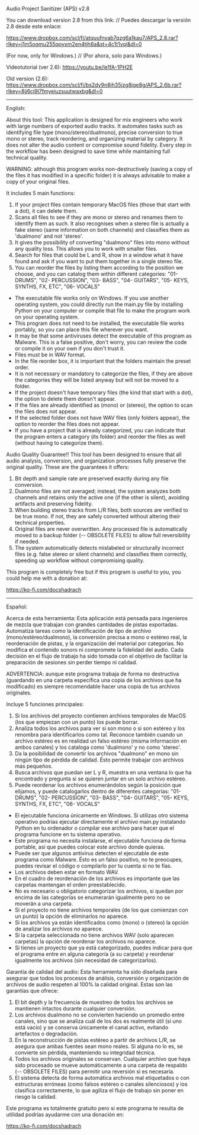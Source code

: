 Audio Project Sanitizer (APS) v2.8

You can download version 2.8 from this link: // Puedes descargar la versión 2.8 desde este enlace:

https://www.dropbox.com/scl/fi/atquufnvab7qzg6a1kau7/APS_2.8.rar?rlkey=j1m5oqmu255qoyxm2en4tjh6a&st=4c1t1vqi&dl=0

(For now, only for Windows.) // (Por ahora, solo para Windows.)

Videotutorial (ver 2.6): https://youtu.be/le1fA-1PH2E

Old version (2.6): https://www.dropbox.com/scl/fi/bs2dy9n8jh35jzg8jqe8g/APS_2.6b.rar?rlkey=8jj6cj9l7fmyeiuzsuutwaxbg&dl=0

----------------------------------------------------------------------------------------------------------

English:

About this tool:
This application is designed for mix engineers who work with large numbers of exported audio tracks. It automates tasks such as identifying file type (mono/stereo/dualmono), precise conversion to true mono or stereo, track reordering, and organizing material by category.
It does not alter the audio content or compromise sound fidelity. Every step in the workflow has been designed to save time while maintaining full technical quality.

WARNING: although this program works non-destructively (saving a copy of the files it has modified in a specific folder) it is always advisable to make a copy of your original files.

It includes 5 main functions:
1) If your project files contain temporary MacOS files (those that start with a dot), it can delete them.
2) Scans all files to see if they are mono or stereo and renames them to identify them as such.
It also recognises when a stereo file is actually a fake stereo (same information on both channels) and classifies them as 'dualmono' and not 'stereo'.
3) It gives the possibility of converting "dualmono" files into mono without any quality loss. This allows you to work with smaller files.
4) Search for files that could be L and R, show in a window what it have found and ask if you want to put them together in a single stereo file.
5) You can reorder the files by listing them according to the position we choose, and you can catalog them within different categories:
"01- DRUMS", "02- PERCUSSION", "03- BASS", "04- GUITARS", "05- KEYS, SYNTHS, FX, ETC", "06- VOCALS"

- The executable file works only on Windows. If you use another operating system, you could directly run the main.py file by installing Python on your computer or compile that file to make the program work on your operating system.
- This program does not need to be installed, the executable file works portably, so you can place this file wherever you want.
- It may be that some antiviruses detect the executable of this program as Malware. This is a false positive, don't worry, you can review the code or compile it on your own if you don't trust it.
- Files must be in WAV format.
- In the file reorder box, it is important that the folders maintain the preset order.
- It is not necessary or mandatory to categorize the files, if they are above the categories they will be listed anyway but will not be moved to a folder.
- If the project doesn't have temporary files (the kind that start with a dot), the option to delete them doesn't appear.
- If the files are already identified as (mono) or (stereo), the option to scan the files does not appear.
- If the selected folder does not have WAV files (only folders appear), the option to reorder the files does not appear.
- If you have a project that is already categorized, you can indicate that the program enters a category (its folder) and reorder the files as well (without having to categorize them).

Audio Quality Guarantee!!
This tool has been designed to ensure that all audio analysis, conversion, and organization processes fully preserve the original quality. These are the guarantees it offers:
1) Bit depth and sample rate are preserved exactly during any file conversion.
2) Dualmono files are not averaged; instead, the system analyzes both channels and retains only the active one (if the other is silent), avoiding artifacts and preserving fidelity.
3) When building stereo tracks from L/R files, both sources are verified to be true mono. If not, they are safely converted without altering their technical properties.
4) Original files are never overwritten. Any processed file is automatically moved to a backup folder (-- OBSOLETE FILES) to allow full reversibility if needed.
5) The system automatically detects mislabeled or structurally incorrect files (e.g. false stereo or silent channels) and classifies them correctly, speeding up workflow without compromising quality.

This program is completely free but if this program is useful to you, you could help me with a donation at:

https://ko-fi.com/docshadrach

----------------------------------------------------------------------------------------------------------

Español:

Acerca de esta herramienta:
Esta aplicación está pensada para ingenieros de mezcla que trabajan con grandes cantidades de pistas exportadas. Automatiza tareas como la identificación de tipo de archivo (mono/estéreo/dualmono), la conversión precisa a mono o estéreo real, la reordenación de pistas, y la organización del material por categorías.
No modifica el contenido sonoro ni compromete la fidelidad del audio. Cada decisión en el flujo de trabajo ha sido tomada con el objetivo de facilitar la preparación de sesiones sin perder tiempo ni calidad.

ADVERTENCIA: aunque este programa trabaja de forma no destructiva (guardando en una carpeta específica una copia de los archivos que ha modificado) es siempre recomendable hacer una copia de tus archivos originales.

Incluye 5 funciones principales:
1) Si los archivos del proyecto contienen archivos temporales de MacOS (los que empiezan con un punto) los puede borrar.
2) Analiza todos los archivos para ver si son mono o si son estéreo y los renombra para identificarlos como tal.
Reconoce también cuando un archivo estéreo es en realidad un falso estéreo (misma información en ambos canales) y los cataloga como 'dualmono' y no como 'stereo'.
3) Da la posibilidad de convertir los archivos "dualmono" en mono sin ningún tipo de pérdida de calidad. Ésto permite trabajar con archivos más pequeños.
4) Busca archivos que puedan ser L y R, muestra en una ventana lo que ha encontrado y pregunta si se quieren juntar en un solo archivo estéreo.
5) Puede reordenar los archivos enumerándolos según la posición que elijamos, y puede catalogarlos dentro de diferentes categorías:
"01- DRUMS", "02- PERCUSSION", "03- BASS", "04- GUITARS", "05- KEYS, SYNTHS, FX, ETC", "06- VOCALS"

- El ejecutable funciona únicamente en Windows. Si utilizas otro sistema operativo podrías ejecutar directamente el archivo main.py instalando Python en tu ordenador o compilar ese archivo para hacer que el programa funcione en tu sistema operativo.
- Este programa no necesita instalarse, el ejecutable funciona de forma portable, así que puedes colocar este archivo donde quieras.
- Puede ser que algunos antivirus detecten el ejecutable de este programa como Malware. Ésto es un falso positivo, no te preocupes, puedes revisar el código o compilarlo por tu cuenta si no te fías.
- Los archivos deben estar en formato WAV.
- En el cuadro de reordenación de los archivos es importante que las carpetas mantengan el orden preestablecido.
- No es necesario u obligatorio categorizar los archivos, si quedan por encima de las categorías se enumerarán igualmente pero no se moverán a una carpeta.
- Si el proyecto no tiene archivos temporales (de los que comienzan con un punto) la opción de eliminarlos no aparece.
- Si los archivos ya están identificados como (mono) o (stereo) la opción de analizar los archivos no aparece.
- Si la carpeta seleccionada no tiene archivos WAV (solo aparecen carpetas) la opción de reordenar los archivos no aparece.
- Si tienes un proyecto que ya está categorizado, puedes indicar para que el programa entre en alguna categoría (a su carpeta) y reordenar igualmente los archivos (sin necesidad de categorizarlos).

Garantía de calidad del audio:
Esta herramienta ha sido diseñada para asegurar que todos los procesos de análisis, conversión y organización de archivos de audio respeten al 100% la calidad original. Estas son las garantías que ofrece:
1) El bit depth y la frecuencia de muestreo de todos los archivos se mantienen intactos durante cualquier conversión.
2) Los archivos dualmono no se convierten haciendo un promedio entre canales, sino que se analiza cuál de los dos es realmente útil (si uno está vacío) y se conserva únicamente el canal activo, evitando artefactos o degradación.
3) En la reconstrucción de pistas estéreo a partir de archivos L/R, se asegura que ambas fuentes sean mono reales. Si alguna no lo es, se convierte sin pérdida, manteniendo su integridad técnica.
4) Todos los archivos originales se conservan. Cualquier archivo que haya sido procesado se mueve automáticamente a una carpeta de respaldo (-- OBSOLETE FILES) para permitir una reversión si es necesaria.
5) El sistema detecta de forma automática archivos mal etiquetados o con estructuras erróneas (como falsos estéreo o canales silenciosos) y los clasifica correctamente, lo que agiliza el flujo de trabajo sin poner en riesgo la calidad.

Este programa es totalmente gratuito pero si este programa te resulta de utilidad podrías ayudarme con una donación en:

https://ko-fi.com/docshadrach


